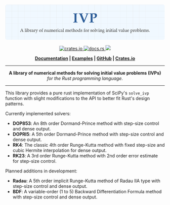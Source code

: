 <p align="center">
  <img src="./assets/logo.svg" width="1000" alt="ivp">
</p>

<p align="center">
    <a href="https://crates.io/crates/ivp">
        <img src="https://img.shields.io/crates/v/ivp.svg?style=flat-square" alt="crates.io">
    </a>
    <a href="https://docs.rs/ivp">
        <img src="https://docs.rs/ivp/badge.svg" alt="docs.rs">
    </a>
    <a href="https://github.com/Ryan-D-Gast/ivp/blob/main/LICENSE">
        <img src="https://img.shields.io/badge/License-Apache%202.0-blue.svg">
    </a>
</p>

<p align="center">
    <strong>
        <a href="https://docs.rs/ivp/latest/ivp/">Documentation</a> |
        <a href="./examples/">Examples</a> |
        <a href="https://github.com/Ryan-D-Gast/ivp">GitHub</a> |
        <a href="https://crates.io/crates/ivp">Crates.io</a>
    </strong>
</p>

-----

<p align="center">
<b>A library of numerical methods for solving initial value problems (IVPs)</b><br>
<i>for the Rust programming language.</i>
</p>

-----

This library provides a pure rust implementation of SciPy's `solve_ivp` function with slight modifications to the API to better fit Rust's design patterns.

Currently implemented solvers:
-   **DOP853**: An 8th order Dormand-Prince method with step-size control and dense output.
-   **DOPRI5**: A 5th order Dormand-Prince method with step-size control and dense output.
-   **RK4**: The classic 4th order Runge-Kutta method with fixed step-size and cubic Hermite interpolation for dense output.
-   **RK23**: A 3rd order Runge-Kutta method with 2nd order error estimate for step-size control.

Planned additions in development:
-   **Radau**: A 5th order implicit Runge-Kutta method of Radau IIA type with step-size control and dense output.
-   **BDF**: A variable-order (1 to 5) Backward Differentiation Formula method with step-size control and dense output.
